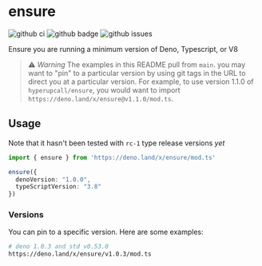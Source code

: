# ensure

![github ci](https://github.com/hyperupcall/ensure/workflows/Test%20CI/badge.svg?branch=master)
![github badge](https://img.shields.io/github/license/hyperupcall/ensure)
![github issues](https://img.shields.io/github/issues/hyperupcall/ensure)

Ensure you are running a minimum version of Deno, Typescript, or V8

> ⚠️ _Warning_ The examples in this README pull from `main`. you may want to "pin"
> to a particular version by using git tags in the URL to direct you at a particular
> version. For example, to use version 1.1.0 of `hyperupcall/ensure`, you would want
> to import `https://deno.land/x/ensure@v1.1.0/mod.ts`.

## Usage

Note that it hasn't been tested with `rc-1` type release versions _yet_

```ts
import { ensure } from 'https://deno.land/x/ensure/mod.ts'

ensure({
  denoVersion: "1.0.0",
  typeScriptVersion: "3.8"
})
```

### Versions

You can pin to a specific version. Here are some examples:

```sh
# deno 1.0.3 and std v0.53.0
https://deno.land/x/ensure/v1.0.3/mod.ts
```
